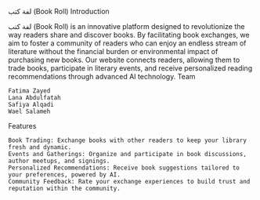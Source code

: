 لفة كتب (Book Roll)
Introduction

لفة كتب (Book Roll) is an innovative platform designed to revolutionize the way readers share and discover books. By facilitating book exchanges, we aim to foster a community of readers who can enjoy an endless stream of literature without the financial burden or environmental impact of purchasing new books. Our website connects readers, allowing them to trade books, participate in literary events, and receive personalized reading recommendations through advanced AI technology.
Team

    Fatima Zayed
    Lana Abdulfatah
    Safiya Alqadi
    Wael Salameh

Features

    Book Trading: Exchange books with other readers to keep your library fresh and dynamic.
    Events and Gatherings: Organize and participate in book discussions, author meetups, and signings.
    Personalized Recommendations: Receive book suggestions tailored to your preferences, powered by AI.
    Community Feedback: Rate your exchange experiences to build trust and reputation within the community.